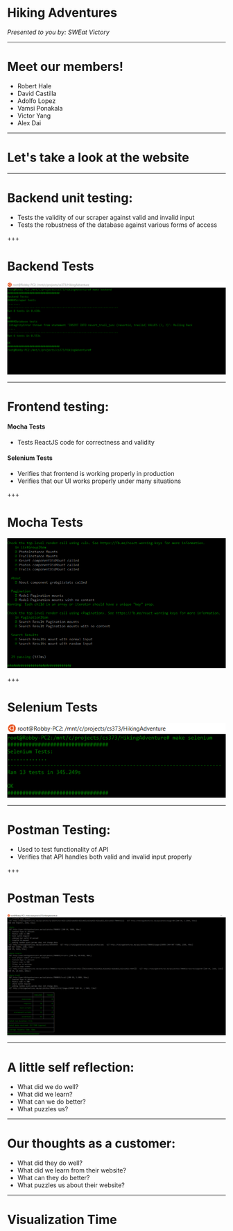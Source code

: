 # Hiking Adventures
*Presented to you by: SWEat Victory*

---

# Meet our members!
* Robert Hale
* David Castilla
* Adolfo Lopez
* Vamsi Ponakala
* Victor Yang
* Alex Dai

---

# Let's take a look at the website

---

# Backend unit testing:
* Tests the validity of our scraper against valid and invalid input
* Tests the robustness of the database against various forms of access

+++

# Backend Tests
![backendtestdata](./pitchimages/backend.PNG)

---

# Frontend testing:

#### Mocha Tests
* Tests ReactJS code for correctness and validity

#### Selenium Tests
* Verifies that frontend is working properly in production
* Verifies that our UI works properly under many situations

+++

# Mocha Tests
![mochatestdata](./pitchimages/mocha.PNG)

+++

# Selenium Tests
![seleniumtestdata](./pitchimages/selenium.PNG)

---

# Postman Testing:
* Used to test functionality of API
* Verifies that API handles both valid and invalid input properly

+++

# Postman Tests
![postmantestdata](./pitchimages/postman.PNG)

---

# A little self reflection:
* What did we do well?
* What did we learn?
* What can we do better?
* What puzzles us?

---

# Our thoughts as a customer:
* What did they do well?
* What did we learn from their website?
* What can they do better?
* What puzzles us about their website?

---

# Visualization Time